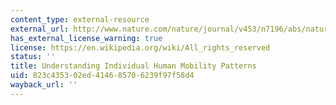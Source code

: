 ```yaml
---
content_type: external-resource
external_url: http://www.nature.com/nature/journal/v453/n7196/abs/nature06958.html
has_external_license_warning: true
license: https://en.wikipedia.org/wiki/All_rights_reserved
status: ''
title: Understanding Individual Human Mobility Patterns
uid: 823c4353-02ed-4146-8570-6239f97f58d4
wayback_url: ''
---
```

